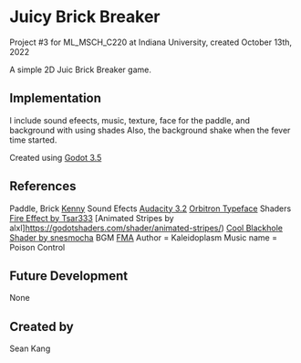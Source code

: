 # Juicy Brick Breaker
Project #3 for ML_MSCH_C220 at Indiana University, created October 13th, 2022

A simple 2D Juic Brick Breaker game.

## Implementation
I include sound efeects, music, texture, face for the paddle, and background with using shades
Also, the background shake when the fever time started. 

Created using [Godot 3.5](https://godotengine.org/download)
## References
Paddle, Brick [Kenny](https://kenney.nl/assets/space-shooter-redux)
Sound Efects [Audacity 3.2](https://www.audacityteam.org/)
[Orbitron Typeface](https://www.theleagueofmoveabletype.com/orbitron)
Shaders
  [Fire Effect by Tsar333](https://godotshaders.com/shader/fire-effect/)
  [Animated Stripes by alxl]https://godotshaders.com/shader/animated-stripes/)
  [Cool Blackhole Shader by snesmocha](https://godotshaders.com/shader/cool-blackhole-shader/)
BGM [FMA](https://freemusicarchive.org/)
  Author = Kaleidoplasm
  Music name = Poison Control
 

## Future Development
None

## Created by
Sean Kang
